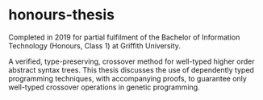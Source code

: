 # honours-thesis
Completed in 2019 for partial fulfilment of the Bachelor of Information Technology (Honours, Class 1) at Griffith University.

A verified, type-preserving, crossover method for well-typed higher order abstract syntax trees.
This thesis discusses the use of dependently typed programming techniques, with accompanying proofs, to guarantee only
well-typed crossover operations in genetic programming.
